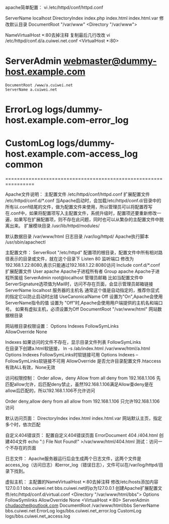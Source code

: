 apache简单配置：
vi /etc/httpd/conf/httpd.conf

ServerName localhost
DirectoryIndex index.php index.html index.html.var
修改默认目录
DocumentRoot "/var/www"
<Directory "/var/www">

NameVirtualHost *:80去掉注释
复制最后几行改改
vi /etc/httpd/conf.d/a.cuiwei.net.conf
<VirtualHost *:80>
#	ServerAdmin webmaster@dummy-host.example.com
	DocumentRoot /www/a.cuiwei.net
	ServerName a.cuiwei.net
#	ErrorLog logs/dummy-host.example.com-error_log
#	CustomLog logs/dummy-host.example.com-access_log common
</VirtualHost>

================================================================


Apache文件说明：
主配置文件
/etc/httpd/conf/httpd.conf
扩展配置文件
/etc/httpd/conf.d/*.conf
当Apache启动时，会加载/etc/httpd/conf.d/目录中的所有以.conf结尾的文件，做为配置文件来使用，所以管理员可以将配置荐写在.conf中，如果将配置项写入主配置文件，系统升级时，配置项还要重新修改一遍，如果写在扩展配置项，则不存在此问题，同时也可以从繁杂的主配置文件中脱离出来。
扩展模块目录
/usr/lib/httpd/modules/

默认数据目录
/var/www/html
日志目录
/var/log/httpd/
Apache执行脚本
/usr/sbin/apachectl

主配置文件：
ServerRoot "/etc/httpd"
配置项的根目录，配置文件中所有相对路径表示的目录或文件，就在这个目录下
Listen 80
监听端口
修改为192.168.1.22:8080,表示只能通过192.168.1.22:8080访问
Include conf.d/*.conf
扩展配置文件
User apache
Apache子进程所有者
Group apache
Apache子进程所属组
ServerAdmin root@localhost
管理员邮箱
比如当配置文件中ServerSignature选项值为Mail时，访问不存在页面，会显示管理员邮箱链接
 ServerName localhost
服务器的主机名
通常这个值是自动指定的，推荐你显式的指定它以防止启动时出错
UseCanonicalName Off 
设置为"On",Apache会使用ServerName指令的值
设置为 "Off"时,Apache会使用用户端提供的主机名和端口号。 
如果有虚拟主机，必须设置为Off
DocumentRoot "/var/www/html"
网站数据根目录

网站根目录权限设置：
<Directory />
Options Indexes FollowSymLinks		
AllowOverride None
</Directory>

Indexes
如果访问的文件不存在，显示目录文件列表
FollowSymLinks	
在目录下创建a.html软链接，
ln -s /ab/index.html  /var/www/html/a.html
Options Indexes FollowSymLinks时软链接可用
Options Indexes –FollowSymLinks软链接不可用
AllowOverride 
是否允许目录配置文件.htaccess有效ALL有效，None无效

访问权限控制：
Order allow，deny
Allow from all
deny from 192.168.1.106
先匹配allow允许，后匹配deny禁止，虽然192.168.1.106满足Allow查deny是在allow后匹配的，所以192.168.1.106不允许访问

Order deny,allow
deny from all
allow from 192.168.1.106
只允许192.168.1.106访问

默认访问页面：
DirectoryIndex index.html index.html.var
网站默认主页，指定多个时，依次匹配

自定义404错误页：
配置自定义404错误页面
ErrorDocument 404 /404.html
创建404文件 echo ":) File Not Found!" >/var/www/html/404.html
测试：访问一个不存在的页面

日志文件：
Apache服务器运行后会生成两个日志文件，这两个文件是access_log（访问日志）和error_log（错误日志），文件可以在/var/log/httpd/目录下找到。

虚拟主机：
主配置的NameVirtualHost *:80去掉注释
修改/etc/hosts添加内容
127.0.0.1  bbs.cuiwei.net
bbs.cuiwei.net的ip为127.0.0.1
创建Apache扩展配置文件/etc/httpd/conf.d/virtual.conf
<Directory "/var/www/html/bbs">
Options FollowSymlinks
AllowOverride None
</Directory>
<VirtualHost *:80>
ServerAdmin chudaozhe@outlook.com
DocumentRoot /var/www/html/bbs
ServerName bbs.cuiwei.net
ErrorLog logs/bbs.cuiwei.net_error.log
CustomLog logs/bbs.cuiwei.net_access.log
</VirtualHost>
